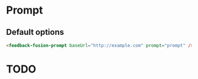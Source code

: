 # Prompt

## Default options

```html 
<feedback-fusion-prompt baseUrl="http://example.com" prompt="prompt" />
```

<feedback-fusion-prompt baseUrl="http://mock.mock" prompt="prompt" />

# TODO

<script setup>
import "../../../lib/dist/src/components/Prompt.js"
</script>
